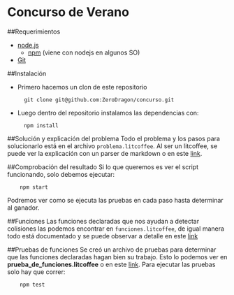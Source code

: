 Concurso de Verano
====

##Requerimientos

- [node.js](http://nodejs.org/)
	- [npm](https://www.npmjs.org/) (viene con nodejs en algunos SO)
- [Git](http://git-scm.com/)

##Instalación

- Primero hacemos un clon de este repositorio

		git clone git@github.com:ZeroDragon/concurso.git

- Luego dentro del repositorio instalamos las dependencias con:

		npm install
		

##Solución y explicación del problema
Todo el problema y los pasos para solucionarlo está en el archivo `problema.litcoffee`. Al ser un litcoffee, se puede ver la explicación con un parser de markdown o en este [link](https://github.com/ZeroDragon/concurso/blob/master/problema.litcoffee).

##Comprobación del resultado
Si lo que queremos es ver el script funcionando, solo debemos ejecutar:

		npm start

Podremos ver como se ejecuta las pruebas en cada paso hasta determinar al ganador.

##Funciones
Las funciones declaradas que nos ayudan a detectar colisiones las podemos encontrar en `funciones.litcoffee`, de igual manera todo está documentado y se puede observar a detalle en este [link](https://github.com/ZeroDragon/concurso/blob/master/funciones.litcoffee)

##Pruebas de funciones
Se creó un archivo de pruebas para determinar que las funciones declaradas hagan bien su trabajo. Esto lo podemos ver en **prueba_de_funciones.litcoffee** o en este [link](https://github.com/ZeroDragon/concurso/blob/master/prueba_de_funciones.litcoffee). Para ejecutar las pruebas solo hay que correr:

		npm test